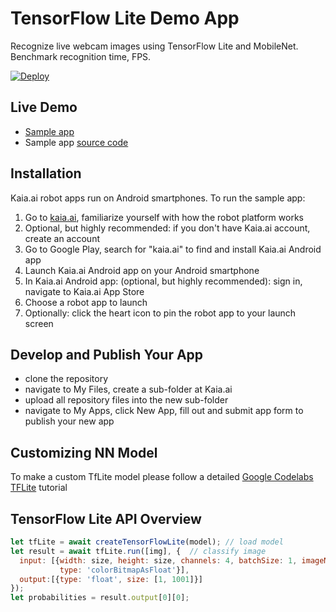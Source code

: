 # TensorFlow Lite Demo App
Recognize live webcam images using TensorFlow Lite and MobileNet. Benchmark recognition time, FPS.

[![Deploy](https://www.oomwoo.com/wp-content/uploads/2018/11/deploy.png)](https://kaia.ai/deploy)

## Live Demo
- [Sample app](https://kaia.ai/view-app/5bbaccffa2f5f31d466259b6)
- Sample app [source code](https://github.com/kaiaai/tree/master/tensorflow-lite)

## Installation
Kaia.ai robot apps run on Android smartphones. To run the sample app:
1. Go to [kaia.ai](https://kaia.ai/), familiarize yourself with how the robot platform works
2. Optional, but highly recommended: if you don't have Kaia.ai account, create an account
3. Go to Google Play, search for "kaia.ai" to find and install Kaia.ai Android app
4. Launch Kaia.ai Android app on your Android smartphone
5. In Kaia.ai Android app: (optional, but highly recommended): sign in, navigate to Kaia.ai App Store
6. Choose a robot app to launch
7. Optionally: click the heart icon to pin the robot app to your launch screen 

## Develop and Publish Your App
- clone the repository
- navigate to My Files, create a sub-folder at Kaia.ai
- upload all repository files into the new sub-folder
- navigate to My Apps, click New App, fill out and submit app form to publish your new app

## Customizing NN Model
To make a custom TfLite model please follow a detailed [Google Codelabs TFLite](https://codelabs.developers.google.com/codelabs/tensorflow-for-poets-2-tflite/index.html#0) tutorial

## TensorFlow Lite API Overview
```js
let tfLite = await createTensorFlowLite(model); // load model
let result = await tfLite.run([img], {  // classify image
  input: [{width: size, height: size, channels: 4, batchSize: 1, imageMean: 128.0, imageStd: 128.0,
           type: 'colorBitmapAsFloat'}],
  output:[{type: 'float', size: [1, 1001]}]
});
let probabilities = result.output[0][0];
````
